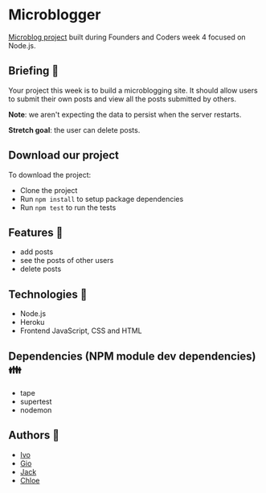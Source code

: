 # Microblogger

[Microblog project](https://serene-peak-45045.herokuapp.com/) built during Founders and Coders week 4 focused on Node.js.

## Briefing :dart:

Your project this week is to build a microblogging site. It should allow users to submit their own posts and view all the posts submitted by others.

__Note__: we aren't expecting the data to persist when the server restarts.

__Stretch goal__: the user can delete posts.

## Download our project
To download the project:

 - Clone the project
 - Run `npm install` to setup package dependencies
 - Run `npm test` to run the tests


## Features :tada:
- add posts
- see the posts of other users
- delete posts


## Technologies :tractor:

- Node.js
- Heroku
- Frontend JavaScript, CSS and HTML

## Dependencies (NPM module dev dependencies) :family:
- tape
- supertest
- nodemon

## Authors :muscle:

- [Ivo](https://github.com/Ivo-Evans)
- [Gio](https://github.com/glrta)
- [Jack](https://github.com/jackherizsmith)
- [Chloe](https://github.com/Chloeh24)

